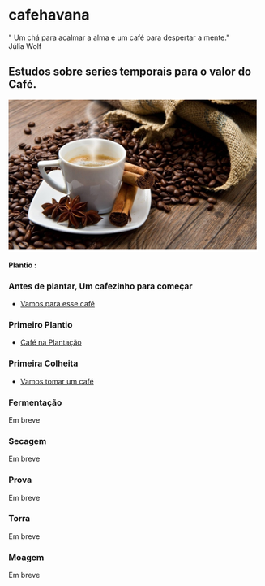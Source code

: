 # cafehavana
" Um chá para acalmar a alma e um café para despertar a mente."
<br> Júlia Wolf

## Estudos sobre series temporais para o valor do Café.
<img src="img/cafe.png" style="height: 300px;"/>

<b> Plantio : </b>
### Antes de plantar, Um cafezinho para começar <br />   
<ul><li><a href='src/analise_inicial.ipynb'>
   Vamos para esse café</a>
   </li>
 </ul>

### Primeiro Plantio <br />   
<ul><li><a href='src/preparacao.ipynb'> 
   Café na Plantação</a>
   </li>
 </ul>
 
 ### Primeira Colheita <br />   
<ul><li><a href='src/cafe_java.ipynb'> 
   Vamos tomar um café</a>
   </li>
 </ul>

### Fermentação <br />   
Em breve
### Secagem <br />   
Em breve
### Prova <br />   
Em breve
### Torra <br />   
Em breve
### Moagem <br />   
Em breve
